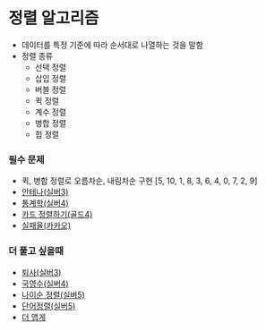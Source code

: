 # 정렬 알고리즘
- 데이터를 특정 기준에 따라 순서대로 나열하는 것을 말함
- 정렬 종류
  * 선택 정렬
  * 삽입 정렬
  * 버블 정렬
  * 퀵 정렬
  * 계수 정렬
  * 병합 정렬
  * 힙 정렬

### 필수 문제
- 퀵, 병합 정렬로 오름차순, 내림차순 구현 [5, 10, 1, 8, 3, 6, 4, 0, 7, 2, 9]
- [안테나(실버3)](https://www.acmicpc.net/problem/18310 "백준")
- [통계학(실버4)](https://www.acmicpc.net/problem/2108 "백준")
- [카드 정렬하기(골드4)](https://www.acmicpc.net/problem/1715 "백준")
- [실패율(카카오)](https://programmers.co.kr/learn/courses/30/lessons/42889 "프로그래머스")


### 더 풀고 싶을때
- [퇴사(실버3)](https://www.acmicpc.net/problem/14501 "백준")
- [국영수(실버4)](https://www.acmicpc.net/problem/10825 "백준")
- [나이순 정렬(실버5)](https://www.acmicpc.net/problem/10814 "백준")
- [단어정렬(실버5)](https://www.acmicpc.net/problem/1181 "백준")
- [더 맵게](https://programmers.co.kr/learn/courses/30/lessons/42626 "프로그래머스")

